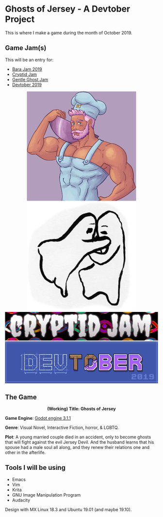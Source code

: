 # Ghosts of Jersey - A Devtober Project

This is where I make a game during the month of October 2019.

## Game Jam(s)

This will be an entry for:
- [Bara Jam 2019](https://itch.io/jam/barajam-2019)
- [Cryptid Jam](https://itch.io/jam/cryptid-jam)
- [Gentle Ghost Jam](https://itch.io/jam/gentle-ghost-jam)
- [Devtober 2019](https://itch.io/jam/devtober-2019)

<p align="center">
<img src = "gamejam-images/barajam-icon.png" width="360" height="360">
<img src = "gamejam-images/gentle-ghosts.png" width="360" height="360">
<br>
<img src = "gamejam-images/Cryptid-Jam-2019.png"><br>
<img src = "gamejam-images/devtober-banner.png">
</p>

## The Game

<p align = "center">
<b>(Working) Title: Ghosts of Jersey</b><br>

<b>Game Engine</b>: [Godot engine 3.1.1](https://godotengine.org/)

<b>Genre</b>: Visual Novel, Interactive Fiction, horror, & LGBTQ.<br>

<b>Plot</b>: A young married couple died in an accident, only to become ghosts that will fight against the evil Jersey Devil. And the husband learns that his spouse had a male soul all along, and they renew their relations one and other in the afterlife.

</p>

## Tools I will be using

- Emacs
- Vim
- Krita
- GNU Image Manipulation Program
- Audacity

Design with MX Linux 18.3 and Ubuntu 19.01 (and maybe 19.10).
